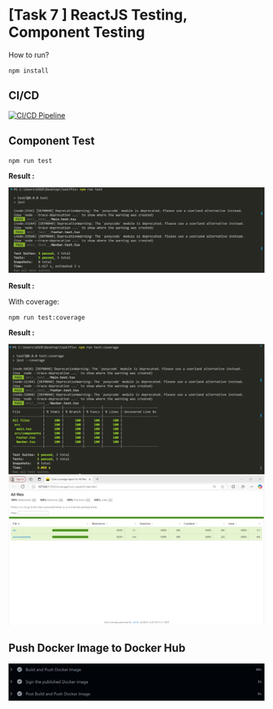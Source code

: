 # [Task 7 ] ReactJS Testing, Component Testing

How to run?
```shell
npm install
```

## CI/CD
[![CI/CD Pipeline](https://github.com/niasur/coba7/actions/workflows/main.yml/badge.svg)](https://github.com/niasur/coba7/actions/workflows/main.yml)

## Component Test
```
npm run test
```

**Result :**

![image](https://github.com/niasur/coba7/blob/main/src/assets/test.png)

**Result :**

With coverage:
```shell
npm run test:coverage
```

**Result :**

![image](https://github.com/niasur/coba7/blob/main/src/assets/coverage.png)
![image](https://github.com/niasur/coba7/blob/main/src/assets/report%20coverage.png)

## Push Docker Image to Docker Hub

![image](https://github.com/niasur/coba7/blob/main/src/assets/docker%20hub.png)
